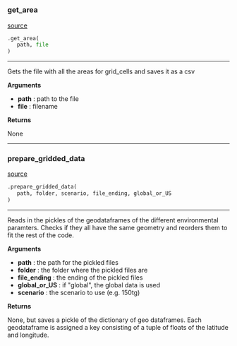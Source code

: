 #


### get_area
[source](https://github.com/allfed/Seaweed-Growth-Model/blob/master/src/processing/preprocessing.py/#L11)
```python
.get_area(
   path, file
)
```

---
Gets the file with all the areas for grid_cells and saves it as a csv

**Arguments**

* **path**  : path to the file
* **file**  : filename


**Returns**

None

----


### prepare_gridded_data
[source](https://github.com/allfed/Seaweed-Growth-Model/blob/master/src/processing/preprocessing.py/#L31)
```python
.prepare_gridded_data(
   path, folder, scenario, file_ending, global_or_US
)
```

---
Reads in the pickles of the geodataframes of the
different environmental paramters. Checks if they
all have the same geometry and reorders them to fit
the rest of the code.

**Arguments**

* **path**  : the path for the pickled files
* **folder**  : the folder where the pickled files are
* **file_ending**  : the ending of the pickled files
* **global_or_US**  : if "global", the global data is used
* **scenario**  : the scenario to use (e.g. 150tg)


**Returns**

None, but saves a pickle of the dictionary of geo
dataframes. Each geodataframe is assigned a key
consisting of a tuple of floats of the latitude
and longitude.

